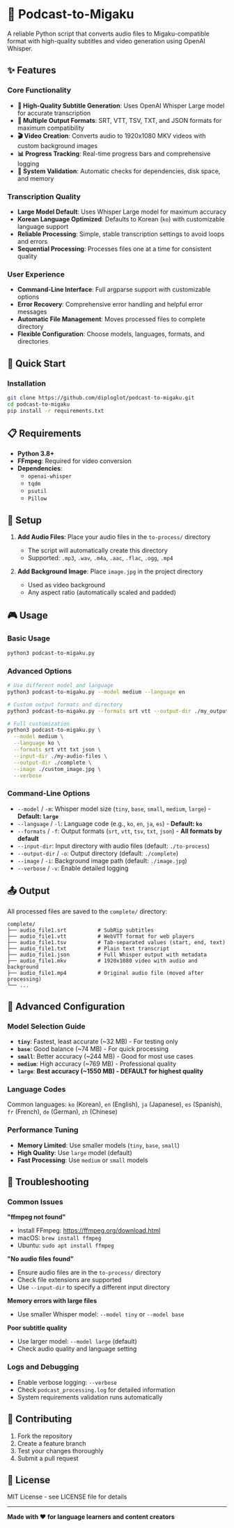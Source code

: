 # 🎵 Podcast-to-Migaku

A reliable Python script that converts audio files to Migaku-compatible format with high-quality subtitles and video generation using OpenAI Whisper.

## ✨ Features

### Core Functionality
- **🎯 High-Quality Subtitle Generation**: Uses OpenAI Whisper Large model for accurate transcription
- **📝 Multiple Output Formats**: SRT, VTT, TSV, TXT, and JSON formats for maximum compatibility
- **🎬 Video Creation**: Converts audio to 1920x1080 MKV videos with custom background images
- **📊 Progress Tracking**: Real-time progress bars and comprehensive logging
- **🔧 System Validation**: Automatic checks for dependencies, disk space, and memory

### Transcription Quality
- **Large Model Default**: Uses Whisper Large model for maximum accuracy
- **Korean Language Optimized**: Defaults to Korean (`ko`) with customizable language support
- **Reliable Processing**: Simple, stable transcription settings to avoid loops and errors
- **Sequential Processing**: Processes files one at a time for consistent quality

### User Experience
- **Command-Line Interface**: Full argparse support with customizable options
- **Error Recovery**: Comprehensive error handling and helpful error messages
- **Automatic File Management**: Moves processed files to complete directory
- **Flexible Configuration**: Choose models, languages, formats, and directories

## 🚀 Quick Start

### Installation
```bash
git clone https://github.com/diploglot/podcast-to-migaku.git
cd podcast-to-migaku
pip install -r requirements.txt
```

## 📋 Requirements

- **Python 3.8+**
- **FFmpeg**: Required for video conversion
- **Dependencies**:
  - `openai-whisper`
  - `tqdm`
  - `psutil` 
  - `Pillow`

## 📁 Setup

1. **Add Audio Files**: Place your audio files in the `to-process/` directory
   - The script will automatically create this directory
   - Supported: `.mp3`, `.wav`, `.m4a`, `.aac`, `.flac`, `.ogg`, `.mp4`

2. **Add Background Image**: Place `image.jpg` in the project directory
   - Used as video background
   - Any aspect ratio (automatically scaled and padded)

## 🎮 Usage

### Basic Usage
```bash
python3 podcast-to-migaku.py
```

### Advanced Options
```bash
# Use different model and language
python3 podcast-to-migaku.py --model medium --language en

# Custom output formats and directory
python3 podcast-to-migaku.py --formats srt vtt --output-dir ./my_output

# Full customization
python3 podcast-to-migaku.py \
  --model medium \
  --language ko \
  --formats srt vtt txt json \
  --input-dir ./my-audio-files \
  --output-dir ./complete \
  --image ./custom_image.jpg \
  --verbose
```

### Command-Line Options
- `--model` / `-m`: Whisper model size (`tiny`, `base`, `small`, `medium`, `large`) - **Default: `large`**
- `--language` / `-l`: Language code (e.g., `ko`, `en`, `ja`, `es`) - **Default: `ko`**
- `--formats` / `-f`: Output formats (`srt`, `vtt`, `tsv`, `txt`, `json`) - **All formats by default**
- `--input-dir`: Input directory with audio files (default: `./to-process`)
- `--output-dir` / `-o`: Output directory (default: `./complete`)
- `--image` / `-i`: Background image path (default: `./image.jpg`)
- `--verbose` / `-v`: Enable detailed logging

## 📤 Output

All processed files are saved to the `complete/` directory:

```
complete/
├── audio_file1.srt          # SubRip subtitles
├── audio_file1.vtt          # WebVTT format for web players
├── audio_file1.tsv          # Tab-separated values (start, end, text)
├── audio_file1.txt          # Plain text transcript
├── audio_file1.json         # Full Whisper output with metadata
├── audio_file1.mkv          # 1920x1080 video with audio and background
├── audio_file1.mp4          # Original audio file (moved after processing)
└── ...
```

## 🔧 Advanced Configuration

### Model Selection Guide
- **`tiny`**: Fastest, least accurate (~32 MB) - For testing only
- **`base`**: Good balance (~74 MB) - For quick processing  
- **`small`**: Better accuracy (~244 MB) - Good for most use cases
- **`medium`**: High accuracy (~769 MB) - Professional quality
- **`large`**: **Best accuracy (~1550 MB) - DEFAULT for highest quality**

### Language Codes
Common languages: `ko` (Korean), `en` (English), `ja` (Japanese), `es` (Spanish), `fr` (French), `de` (German), `zh` (Chinese)

### Performance Tuning
- **Memory Limited**: Use smaller models (`tiny`, `base`, `small`)
- **High Quality**: Use `large` model (default)
- **Fast Processing**: Use `medium` or `small` models

## 🐛 Troubleshooting

### Common Issues

**"ffmpeg not found"**
- Install FFmpeg: https://ffmpeg.org/download.html
- macOS: `brew install ffmpeg`
- Ubuntu: `sudo apt install ffmpeg`

**"No audio files found"**
- Ensure audio files are in the `to-process/` directory
- Check file extensions are supported
- Use `--input-dir` to specify a different input directory

**Memory errors with large files**
- Use smaller Whisper model: `--model tiny` or `--model base`

**Poor subtitle quality**
- Use larger model: `--model large` (default)
- Check audio quality and language setting

### Logs and Debugging
- Enable verbose logging: `--verbose`
- Check `podcast_processing.log` for detailed information
- System requirements validation runs automatically

## 🤝 Contributing

1. Fork the repository
2. Create a feature branch
3. Test your changes thoroughly
4. Submit a pull request

## 📄 License

MIT License - see LICENSE file for details

---

**Made with ❤️ for language learners and content creators** 